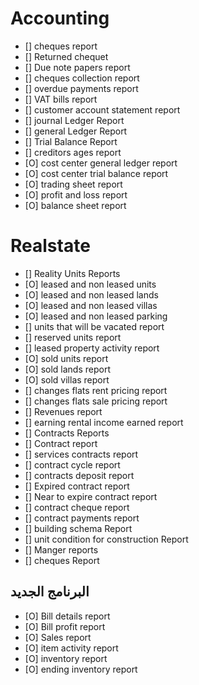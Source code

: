 # Accounting
- [] cheques report
- [] Returned chequet
- [] Due note papers report
- [] cheques collection report
- [] overdue payments report
- [] VAT bills report
- [] customer account statement report
- [] journal Ledger Report
- [] general Ledger Report
- [] Trial Balance Report
- [] creditors ages report
- [O] cost center general ledger report
- [O] cost center trial balance report
- [O] trading sheet report
- [O] profit and loss report
- [O] balance sheet report

# Realstate
- [] Reality Units Reports
- [O] leased and non leased units
- [O] leased and non leased lands
- [O] leased and non leased villas
- [O] leased and non leased parking
- [] units that will be vacated report
- [] reserved units report
- [] leased property activity report
- [O] sold units report
- [O] sold lands report
- [O] sold villas report
- [] changes flats rent pricing report
- [] changes flats sale pricing report
- [] Revenues report
- [] earning rental income earned report
- [] Contracts Reports
- [] Contract report
- [] services contracts report
- [] contract cycle report
- [] contracts deposit report
- [] Expired contract report
- [] Near to expire contract report
- [] contract cheque report
- [] contract payments report
- [] building schema Report
- [] unit condition for construction Report
- [] Manger reports
- [] cheques Report


## البرنامج الجديد
- [O] Bill details report
- [O] Bill profit report
- [O] Sales report
- [O] item activity report
- [O] inventory report
- [O] ending inventory report